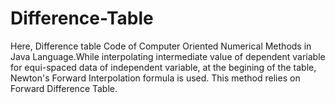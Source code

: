 # Difference-Table
Here, Difference table Code of Computer Oriented Numerical Methods in Java Language.While interpolating intermediate value of dependent variable for equi-spaced data of independent variable, at the begining of the table, Newton's Forward Interpolation formula is used. This method relies on Forward Difference Table.
